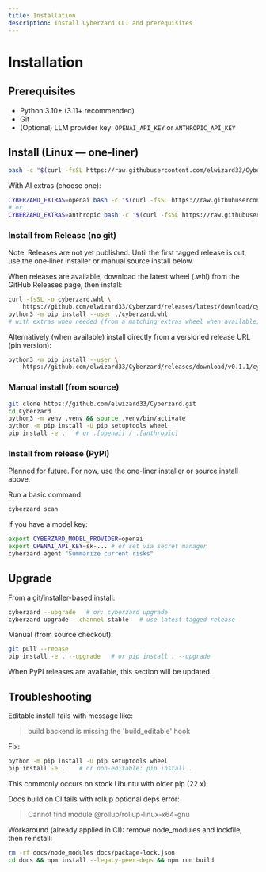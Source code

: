 ```yaml
---
title: Installation
description: Install Cyberzard CLI and prerequisites
---
```


# Installation

## Prerequisites
- Python 3.10+ (3.11+ recommended)
- Git
- (Optional) LLM provider key: `OPENAI_API_KEY` or `ANTHROPIC_API_KEY`

## Install (Linux — one‑liner)
```bash
bash -c "$(curl -fsSL https://raw.githubusercontent.com/elwizard33/Cyberzard/main/scripts/install.sh)"
```

With AI extras (choose one):
```bash
CYBERZARD_EXTRAS=openai bash -c "$(curl -fsSL https://raw.githubusercontent.com/elwizard33/Cyberzard/main/scripts/install.sh)"
# or
CYBERZARD_EXTRAS=anthropic bash -c "$(curl -fsSL https://raw.githubusercontent.com/elwizard33/Cyberzard/main/scripts/install.sh)"
```

### Install from Release (no git)
Note: Releases are not yet published. Until the first tagged release is out, use the one‑liner installer or manual source install below.

When releases are available, download the latest wheel (.whl) from the GitHub Releases page, then install:
```bash
curl -fsSL -o cyberzard.whl \
	https://github.com/elwizard33/Cyberzard/releases/latest/download/cyberzard-0.1.0-py3-none-any.whl
python3 -m pip install --user ./cyberzard.whl
# with extras when needed (from a matching extras wheel when available)
```

Alternatively (when available) install directly from a versioned release URL (pin version):
```bash
python3 -m pip install --user \
	https://github.com/elwizard33/Cyberzard/releases/download/v0.1.1/cyberzard-0.1.0-py3-none-any.whl
```

### Manual install (from source)
```bash
git clone https://github.com/elwizard33/Cyberzard.git
cd Cyberzard
python3 -m venv .venv && source .venv/bin/activate
python -m pip install -U pip setuptools wheel
pip install -e .   # or .[openai] / .[anthropic]
```

### Install from release (PyPI)
Planned for future. For now, use the one-liner installer or source install above.

Run a basic command:
```bash
cyberzard scan
```

If you have a model key:
```bash
export CYBERZARD_MODEL_PROVIDER=openai
export OPENAI_API_KEY=sk-... # or set via secret manager
cyberzard agent "Summarize current risks"
```

## Upgrade
From a git/installer-based install:
```bash
cyberzard --upgrade   # or: cyberzard upgrade
cyberzard upgrade --channel stable   # use latest tagged release
```

Manual (from source checkout):
```bash
git pull --rebase
pip install -e . --upgrade   # or pip install . --upgrade
```

When PyPI releases are available, this section will be updated.

## Troubleshooting

Editable install fails with message like:

> build backend is missing the 'build_editable' hook

Fix:
```bash
python -m pip install -U pip setuptools wheel
pip install -e .    # or non‑editable: pip install .
```
This commonly occurs on stock Ubuntu with older pip (22.x).

Docs build on CI fails with rollup optional deps error:

> Cannot find module @rollup/rollup-linux-x64-gnu

Workaround (already applied in CI): remove node_modules and lockfile, then reinstall:
```bash
rm -rf docs/node_modules docs/package-lock.json
cd docs && npm install --legacy-peer-deps && npm run build
```

